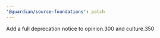```yaml
---
'@guardian/source-foundations': patch
---
```


Add a full deprecation notice to opinion.300 and culture.350
